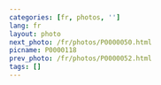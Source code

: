 ```yaml
---
categories: [fr, photos, '']
lang: fr
layout: photo
next_photo: /fr/photos/P0000050.html
picname: P0000118
prev_photo: /fr/photos/P0000052.html
tags: []
---
```

